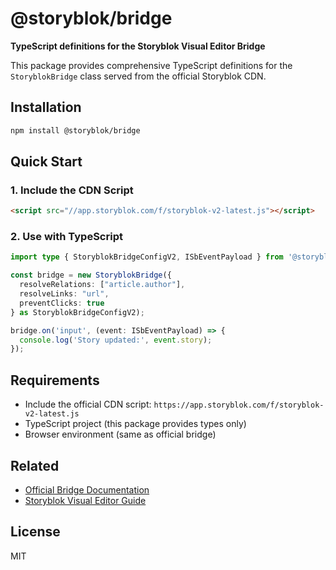 # @storyblok/bridge

**TypeScript definitions for the Storyblok Visual Editor Bridge**

This package provides comprehensive TypeScript definitions for the `StoryblokBridge` class served from the official Storyblok CDN.

## Installation

```bash
npm install @storyblok/bridge
```

## Quick Start

### 1. Include the CDN Script

```html
<script src="//app.storyblok.com/f/storyblok-v2-latest.js"></script>
```

### 2. Use with TypeScript

```typescript
import type { StoryblokBridgeConfigV2, ISbEventPayload } from '@storyblok/bridge';

const bridge = new StoryblokBridge({
  resolveRelations: ["article.author"],
  resolveLinks: "url",
  preventClicks: true
} as StoryblokBridgeConfigV2);

bridge.on('input', (event: ISbEventPayload) => {
  console.log('Story updated:', event.story);
});
```

## Requirements

- Include the official CDN script: `https://app.storyblok.com/f/storyblok-v2-latest.js`
- TypeScript project (this package provides types only)
- Browser environment (same as official bridge)

## Related

- [Official Bridge Documentation](https://www.storyblok.com/docs/packages/storyblok-bridge)
- [Storyblok Visual Editor Guide](https://www.storyblok.com/docs/concepts/visual-editor)

## License

MIT

